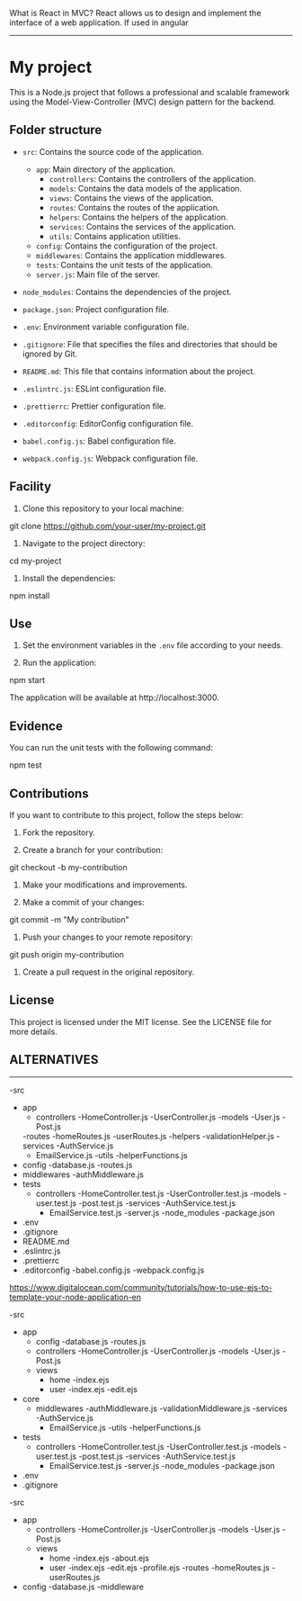 What is React in MVC?
React allows us to design and implement the interface of a web application.
If used in angular



--------------------------------------

# My project

This is a Node.js project that follows a professional and scalable framework using the Model-View-Controller (MVC) design pattern for the backend.

## Folder structure

- `src`: Contains the source code of the application.
   - `app`: Main directory of the application.
     - `controllers`: Contains the controllers of the application.
     - `models`: Contains the data models of the application.
     - `views`: Contains the views of the application.
     - `routes`: Contains the routes of the application.
     - `helpers`: Contains the helpers of the application.
     - `services`: Contains the services of the application.
     - `utils`: Contains application utilities.
   - `config`: Contains the configuration of the project.
   - `middlewares`: Contains the application middlewares.
   - `tests`: Contains the unit tests of the application.
   - `server.js`: Main file of the server.

- `node_modules`: Contains the dependencies of the project.

- `package.json`: Project configuration file.

- `.env`: Environment variable configuration file.

- `.gitignore`: File that specifies the files and directories that should be ignored by Git.

- `README.md`: This file that contains information about the project.

- `.eslintrc.js`: ESLint configuration file.

- `.prettierrc`: Prettier configuration file.

- `.editorconfig`: EditorConfig configuration file.

- `babel.config.js`: Babel configuration file.

- `webpack.config.js`: Webpack configuration file.

## Facility

1. Clone this repository to your local machine:

git clone https://github.com/your-user/my-project.git


1. Navigate to the project directory:

cd my-project

1. Install the dependencies:

npm install


## Use

1. Set the environment variables in the `.env` file according to your needs.

2. Run the application:

npm start


The application will be available at http://localhost:3000.

## Evidence

You can run the unit tests with the following command:

npm test


## Contributions

If you want to contribute to this project, follow the steps below:

1. Fork the repository.

2. Create a branch for your contribution:

git checkout -b my-contribution


1. Make your modifications and improvements.

2. Make a commit of your changes:

git commit -m "My contribution"


1. Push your changes to your remote repository:

git push origin my-contribution


1. Create a pull request in the original repository.

## License

This project is licensed under the MIT license. See the LICENSE file for more details.














## ALTERNATIVES
-------------------------------------

-src
   - app
     - controllers
       -HomeController.js
       -UserController.js
     -models
       -User.js
       -Post.js
     <!-- - views
       - home
         -index.ejs
         -about.ejs
       - user
         -index.ejs
         -edit.ejs
         - profile.ejs -->
     -routes
       -homeRoutes.js
       -userRoutes.js
     -helpers
       -validationHelper.js
     -services
       -AuthService.js
       - EmailService.js
     -utils
       -helperFunctions.js
   - config
     -database.js
     -routes.js
   - middlewares
     -authMiddleware.js
   - tests
     - controllers
       -HomeController.test.js
       -UserController.test.js
     -models
       -user.test.js
       -post.test.js
     -services
       -AuthService.test.js
       - EmailService.test.js
   -server.js
-node_modules
-package.json
- .env
- .gitignore
- README.md
- .eslintrc.js
- .prettierrc
- .editorconfig
-babel.config.js
-webpack.config.js



https://www.digitalocean.com/community/tutorials/how-to-use-ejs-to-template-your-node-application-en



-src
   - app
     - config
       -database.js
       -routes.js
     - controllers
       -HomeController.js
       -UserController.js
     -models
       -User.js
       -Post.js
     - views
       - home
         -index.ejs
       - user
         -index.ejs
         -edit.ejs
   - core
     - middlewares
       -authMiddleware.js
       -validationMiddleware.js
     -services
       -AuthService.js
       - EmailService.js
   -utils
     -helperFunctions.js
   - tests
     - controllers
       -HomeController.test.js
       -UserController.test.js
     -models
       -user.test.js
       -post.test.js
     -services
       -AuthService.test.js
       - EmailService.test.js
   -server.js
-node_modules
-package.json
- .env
- .gitignore




-src
   - app
     - controllers
       -HomeController.js
       -UserController.js
     -models
       -User.js
       -Post.js
     - views
       - home
         -index.ejs
         -about.ejs
       - user
         -index.ejs
         -edit.ejs
         -profile.ejs
     -routes
       -homeRoutes.js
       -userRoutes.js
   - config
     -database.js
   -middleware
